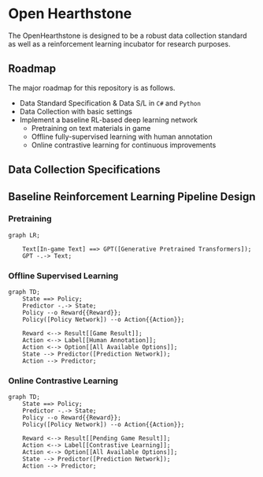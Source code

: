 # Open Hearthstone
The OpenHearthstone is designed to be a robust data collection standard as well as a reinforcement learning incubator for research purposes. 

## Roadmap

The major roadmap for this repository is as follows.

- Data Standard Specification & Data S/L in `C#` and `Python`
- Data Collection with basic settings
- Implement a baseline RL-based deep learning network
  - Pretraining on text materials in game
  - Offline fully-supervised learning with human annotation
  - Online contrastive learning for continuous improvements

## Data Collection Specifications


## Baseline Reinforcement Learning Pipeline Design

### Pretraining
```mermaid
graph LR;

    Text[In-game Text] ==> GPT([Generative Pretrained Transformers]);
    GPT -.-> Text;
```

### Offline Supervised Learning
```mermaid
graph TD;
    State ==> Policy;
    Predictor -.-> State;
    Policy --o Reward{{Reward}};
    Policy([Policy Network]) --o Action{{Action}};
    
    Reward <--> Result[[Game Result]];
    Action <--> Label[[Human Annotation]];
    Action <--> Option[[All Available Options]];
    State --> Predictor([Prediction Network]);
    Action --> Predictor;
```

### Online Contrastive Learning

```mermaid
graph TD;
    State ==> Policy;
    Predictor -.-> State;
    Policy --o Reward{{Reward}};
    Policy([Policy Network]) --o Action{{Action}};
    
    Reward <--> Result[[Pending Game Result]];
    Action <--> Label[[Contrastive Learning]];
    Action <--> Option[[All Available Options]];
    State --> Predictor([Prediction Network]);
    Action --> Predictor;
```
